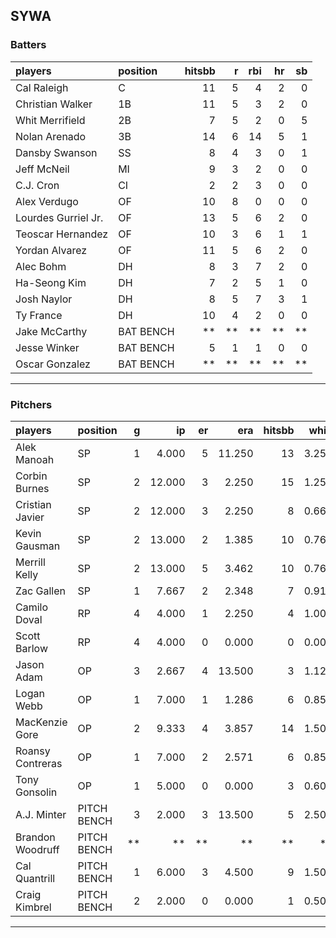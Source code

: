 ## SYWA

### Batters

 
|players             |position  | hitsbb|  r| rbi| hr| sb| 
|:-------------------|:---------|------:|--:|---:|--:|--:| 
|Cal Raleigh         |C         |     11|  5|   4|  2|  0| 
|Christian Walker    |1B        |     11|  5|   3|  2|  0| 
|Whit Merrifield     |2B        |      7|  5|   2|  0|  5| 
|Nolan Arenado       |3B        |     14|  6|  14|  5|  1| 
|Dansby Swanson      |SS        |      8|  4|   3|  0|  1| 
|Jeff McNeil         |MI        |      9|  3|   2|  0|  0| 
|C.J. Cron           |CI        |      2|  2|   3|  0|  0| 
|Alex Verdugo        |OF        |     10|  8|   0|  0|  0| 
|Lourdes Gurriel Jr. |OF        |     13|  5|   6|  2|  0| 
|Teoscar Hernandez   |OF        |     10|  3|   6|  1|  1| 
|Yordan Alvarez      |OF        |     11|  5|   6|  2|  0| 
|Alec Bohm           |DH        |      8|  3|   7|  2|  0| 
|Ha-Seong Kim        |DH        |      7|  2|   5|  1|  0| 
|Josh Naylor         |DH        |      8|  5|   7|  3|  1| 
|Ty France           |DH        |     10|  4|   2|  0|  0| 
|Jake McCarthy       |BAT BENCH |     **| **|  **| **| **| 
|Jesse Winker        |BAT BENCH |      5|  1|   1|  0|  0| 
|Oscar Gonzalez      |BAT BENCH |     **| **|  **| **| **| 


* * *

### Pitchers

 
|players          |position    |  g|     ip| er|    era| hitsbb|  whip| so|  w| sv| 
|:----------------|:-----------|--:|------:|--:|------:|------:|-----:|--:|--:|--:| 
|Alek Manoah      |SP          |  1|  4.000|  5| 11.250|     13| 3.250|  3|  0|  0| 
|Corbin Burnes    |SP          |  2| 12.000|  3|  2.250|     15| 1.250| 14|  1|  0| 
|Cristian Javier  |SP          |  2| 12.000|  3|  2.250|      8| 0.667| 16|  2|  0| 
|Kevin Gausman    |SP          |  2| 13.000|  2|  1.385|     10| 0.769| 19|  0|  0| 
|Merrill Kelly    |SP          |  2| 13.000|  5|  3.462|     10| 0.769| 15|  1|  0| 
|Zac Gallen       |SP          |  1|  7.667|  2|  2.348|      7| 0.913|  6|  1|  0| 
|Camilo Doval     |RP          |  4|  4.000|  1|  2.250|      4| 1.000|  7|  0|  3| 
|Scott Barlow     |RP          |  4|  4.000|  0|  0.000|      0| 0.000|  4|  1|  2| 
|Jason Adam       |OP          |  3|  2.667|  4| 13.500|      3| 1.125|  2|  0|  1| 
|Logan Webb       |OP          |  1|  7.000|  1|  1.286|      6| 0.857|  3|  0|  0| 
|MacKenzie Gore   |OP          |  2|  9.333|  4|  3.857|     14| 1.500| 10|  0|  0| 
|Roansy Contreras |OP          |  1|  7.000|  2|  2.571|      6| 0.857|  1|  0|  0| 
|Tony Gonsolin    |OP          |  1|  5.000|  0|  0.000|      3| 0.600|  6|  1|  0| 
|A.J. Minter      |PITCH BENCH |  3|  2.000|  3| 13.500|      5| 2.500|  2|  0|  0| 
|Brandon Woodruff |PITCH BENCH | **|     **| **|     **|     **|    **| **| **| **| 
|Cal Quantrill    |PITCH BENCH |  1|  6.000|  3|  4.500|      9| 1.500|  2|  0|  0| 
|Craig Kimbrel    |PITCH BENCH |  2|  2.000|  0|  0.000|      1| 0.500|  5|  1|  1| 


* * *


